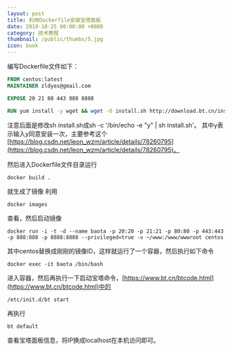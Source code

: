 ```yaml
---
layout: post
title: 利用Dockerfile安装宝塔面板
date: 2019-10-25 00:00:00 +0800
category: 技术教程
thumbnail: /public/thumbs/5.jpg
icon: book
---
```

编写Dockerfile文件如下：

```dockerfile
FROM centos:latest
MAINTAINER zldyes@gmail.com

EXPOSE 20 21 80 443 888 8888

RUN yum install -y wget && wget -O install.sh http://download.bt.cn/install/install_6.0.sh && sh -c '/bin/echo -e "y" | sh install.sh'
```

注意后面是修改sh install.sh成sh -c '/bin/echo -e "y" | sh install.sh'。
其中y表示输入y同意安装一次，主要参考这个[https://blog.csdn.net/leon_wzm/article/details/78260795](https://blog.csdn.net/leon_wzm/article/details/78260795)。

然后进入Dockerfile文件目录运行

```shell
docker build .
```

就生成了镜像
利用

```shell
docker images
```

查看，然后启动镜像

```shell
docker run -i -t -d --name baota -p 20:20 -p 21:21 -p 80:80 -p 443:443 -p 888:888 -p 8888:8888 --privileged=true -v ~/www:/www/wwwroot centos
```

其中centos替换成刚刚的镜像ID，这样就运行了一个容器，然后执行如下命令

```shell
docker exec -it baota /bin/bash
```

进入容器，然后再执行一下启动宝塔命令，[https://www.bt.cn/btcode.html](https://www.bt.cn/btcode.html)中的

```shell
/etc/init.d/bt start
```

再执行

```shell
bt default
```

查看宝塔面板信息，将IP换成localhost在本机访问即可。




